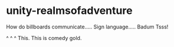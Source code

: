# unity-realmsofadventure

How do billboards communicate..... Sign language..... Badum Tsss!

^ ^ ^
This. This is comedy gold.